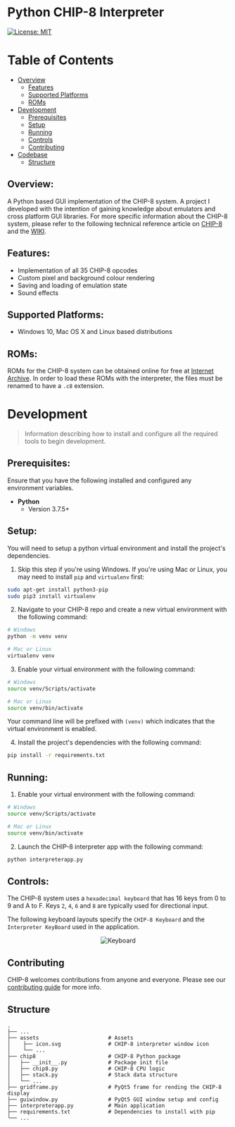 # Python CHIP-8 Interpreter

[![License: MIT](https://img.shields.io/badge/License-MIT-yellow.svg)](/LICENSE.md)

# Table of Contents

- [Overview](#overview)
  - [Features](#features)
  - [Supported Platforms](#supported-platforms)
  - [ROMs](#roms)
- [Development](#development)
  - [Prerequisites](#prerequisites)
  - [Setup](#setup)
  - [Running](#running)
  - [Controls](#controls)
  - [Contributing](#contributing)
- [Codebase](#codebase)
  - [Structure](#structure)

## Overview:

A Python based GUI implementation of the CHIP-8 system. A project I developed with the intention of gaining knowledge about emulators and cross platform GUI libraries.
For more specific information about the CHIP-8 system, please refer to the following technical reference article on [CHIP-8](http://devernay.free.fr/hacks/chip8/C8TECH10.HTM) and the [WIKI](https://en.wikipedia.org/wiki/CHIP-8).

## Features:

- Implementation of all 35 CHIP-8 opcodes
- Custom pixel and background colour rendering
- Saving and loading of emulation state
- Sound effects

## Supported Platforms:

- Windows 10, Mac OS X and Linux based distributions

## ROMs:

ROMs for the CHIP-8 system can be obtained online for free at [Internet Archive](https://archive.org/details/Chip-8RomsThatAreInThePublicDomain). In order to load these ROMs with the interpreter, the files must be renamed to have a `.c8` extension.

# Development

> Information describing how to install and configure all the required tools to begin development.

## Prerequisites:

Ensure that you have the following installed and configured any environment variables.

- **Python**
  - Version 3.7.5+

## Setup:

You will need to setup a python virtual environment and install the project's dependencies.

1. Skip this step if you're using Windows. If you're using Mac or Linux, you may need to install `pip` and `virtualenv` first:

```bash
sudo apt-get install python3-pip
sudo pip3 install virtualenv
```

2. Navigate to your CHIP-8 repo and create a new virtual environment with the following command:

```bash
# Windows
python -m venv venv

# Mac or Linux
virtualenv venv
```

3. Enable your virtual environment with the following command:

```bash
# Windows
source venv/Scripts/activate

# Mac or Linux
source venv/bin/activate
```

Your command line will be prefixed with `(venv)` which indicates that the virtual environment is enabled.

4. Install the project's dependencies with the following command:

```bash
pip install -r requirements.txt
```

## Running:

1. Enable your virtual environment with the following command:

```bash
# Windows
source venv/Scripts/activate

# Mac or Linux
source venv/bin/activate
```

2. Launch the CHIP-8 interpreter app with the following command:

```bash
python interpreterapp.py
```

## Controls:

The CHIP-8 system uses a `hexadecimal keyboard` that has 16 keys from 0 to 9 and A to F. Keys `2`, `4`, `6` and `8` are typically used for directional input.

The following keyboard layouts specify the `CHIP-8 Keyboard` and the `Interpreter KeyBoard` used in the application.

<p align='center'>
	<img src='https://user-images.githubusercontent.com/12175684/40276007-26e1efd6-5bcd-11e8-8e4b-b615659797ee.png' alt='Keyboard'/>
</p>

## Contributing

CHIP-8 welcomes contributions from anyone and everyone. Please see our [contributing guide](/CONTRIBUTING.md) for more info.

## Structure

    .
    ├── ...
    ├── assets                      # Assets
    │    ├── icon.svg               # CHIP-8 interpreter window icon
    │    └── ...
    ├── chip8                       # CHIP-8 Python package
    │   ├── __init__.py             # Package init file
    │   ├── chip8.py                # CHIP-8 CPU logic
    │   ├── stack.py                # Stack data structure
    │   └── ...
    ├── gridframe.py                # PyQt5 frame for rending the CHIP-8 display
    ├── guiwindow.py                # PyQt5 GUI window setup and config
    ├── interpreterapp.py           # Main application
    ├── requirements.txt            # Dependencies to install with pip
    └── ...
